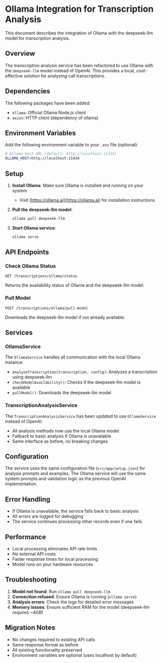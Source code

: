 # Ollama Integration for Transcription Analysis

This document describes the integration of Ollama with the deepseek-llm model for transcription analysis.

## Overview

The transcription analysis service has been refactored to use Ollama with the `deepseek-llm` model instead of OpenAI. This provides a local, cost-effective solution for analyzing call transcriptions.

## Dependencies

The following packages have been added:
- `ollama`: Official Ollama Node.js client
- `axios`: HTTP client (dependency of ollama)

## Environment Variables

Add the following environment variable to your `.env` file (optional):

```bash
# Ollama host URL (default: http://localhost:11434)
OLLAMA_HOST=http://localhost:11434
```

## Setup

1. **Install Ollama**: Make sure Ollama is installed and running on your system
   - Visit [https://ollama.ai](https://ollama.ai) for installation instructions

2. **Pull the deepseek-llm model**:
   ```bash
   ollama pull deepseek-llm
   ```

3. **Start Ollama service**:
   ```bash
   ollama serve
   ```

## API Endpoints

### Check Ollama Status
```http
GET /transcriptions/ollama/status
```

Returns the availability status of Ollama and the deepseek-llm model.

### Pull Model
```http
POST /transcriptions/ollama/pull-model
```

Downloads the deepseek-llm model if not already available.

## Services

### OllamaService

The `OllamaService` handles all communication with the local Ollama instance:

- `analyzeTranscription(transcription, config)`: Analyzes a transcription using deepseek-llm
- `checkModelAvailability()`: Checks if the deepseek-llm model is available
- `pullModel()`: Downloads the deepseek-llm model

### TranscriptionAnalysisService

The `TranscriptionAnalysisService` has been updated to use `OllamaService` instead of OpenAI:

- All analysis methods now use the local Ollama model
- Fallback to basic analysis if Ollama is unavailable
- Same interface as before, no breaking changes

## Configuration

The service uses the same configuration file (`src/app/setup.json`) for analysis prompts and examples. The Ollama service will use the same system prompts and validation logic as the previous OpenAI implementation.

## Error Handling

- If Ollama is unavailable, the service falls back to basic analysis
- All errors are logged for debugging
- The service continues processing other records even if one fails

## Performance

- Local processing eliminates API rate limits
- No external API costs
- Faster response times for local processing
- Model runs on your hardware resources

## Troubleshooting

1. **Model not found**: Run `ollama pull deepseek-llm`
2. **Connection refused**: Ensure Ollama is running (`ollama serve`)
3. **Analysis errors**: Check the logs for detailed error messages
4. **Memory issues**: Ensure sufficient RAM for the model (deepseek-llm requires ~4GB)

## Migration Notes

- No changes required to existing API calls
- Same response format as before
- All existing functionality preserved
- Environment variables are optional (uses localhost by default)
